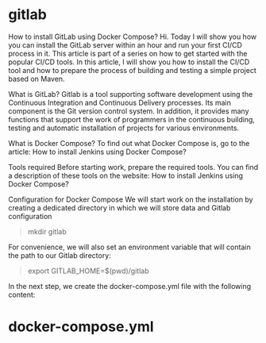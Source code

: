 # gitlab
How to install GitLab using Docker Compose?
Hi. Today I will show you how you can install the GitLab server within an hour and run your first CI/CD process in it.
This article is part of a series on how to get started with the popular CI/CD tools. In this article, I will show you how to install the CI/CD tool and how to prepare the process of building and testing a simple project based on Maven.

What is GitLab?
Gitlab is a tool supporting software development using the Continuous Integration and Continuous Delivery processes. Its main component is the Git version control system. In addition, it provides many functions that support the work of programmers in the continuous building, testing and automatic installation of projects for various environments.

What is Docker Compose?
To find out what Docker Compose is, go to the article: How to install Jenkins using Docker Compose?

Tools required
Before starting work, prepare the required tools. You can find a description of these tools on the website: How to install Jenkins using Docker Compose?

Configuration for Docker Compose
We will start work on the installation by creating a dedicated directory in which we will store data and Gitlab configuration
> mkdir gitlab

For convenience, we will also set an environment variable that will contain the path to our Gitlab directory:

 > export GITLAB_HOME=$(pwd)/gitlab
>

In the next step, we create the docker-compose.yml file with the following content:
> 

# docker-compose.yml


